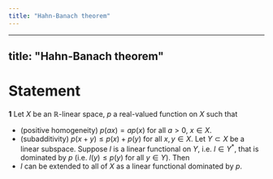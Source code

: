 ```yaml
---
title: "Hahn-Banach theorem"
---
```


---
title: "Hahn-Banach theorem"
---

# Statement
**1**
Let $X$ be an $\mathbb{R}$-linear space, $p$ a real-valued function on $X$ such that
- (positive homogeneity) $p(ax)=ap(x)$ for all $a>0$, $x\in X$.
- (subadditivity) $p(x+y)\leq p(x)+p(y)$ for all $x,y\in X$.
Let $Y\subset X$ be a linear subspace. Suppose $l$ is a linear functional on $Y$, i.e. $l\in Y^\ast$, that is dominated by $p$ (i.e. $l(y)\leq p(y)$ for all $y\in Y$). Then
- $l$ can be extended to all of $X$ as a linear functional dominated by $p$.
